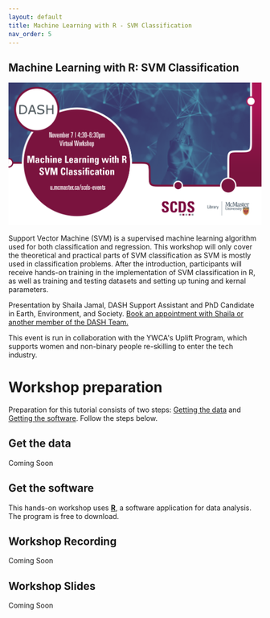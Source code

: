 ```yaml
---
layout: default
title: Machine Learning with R - SVM Classification
nav_order: 5
---
```


## Machine Learning with R: SVM Classification

<img src="assets/img/SVM.png" alt="Workshop Title Slide" width="720">

Support Vector Machine (SVM) is a supervised machine learning algorithm used for both classification and regression. This workshop will only cover the theoretical and practical parts of SVM classification as SVM is mostly used in classification problems. After the introduction, participants will receive hands-on training in the implementation of SVM classification in R, as well as training and testing datasets and setting up tuning and kernal parameters. 

Presentation by Shaila Jamal, DASH Support Assistant and PhD Candidate in Earth, Environment, and Society.
[Book an appointment with Shaila or another member of the DASH Team.](https://library.mcmaster.ca/services/dash)

This event is run in collaboration with the YWCA's Uplift Program, which supports women and non-binary people re-skilling to enter the tech industry. 

# Workshop preparation 

Preparation for this tutorial consists of two steps: [Getting the data](#get-the-data) and [Getting the software](#get-the-software). Follow the steps below. 
  
## Get the data

Coming Soon

## Get the software
This hands-on workshop uses [**R**](https://www.r-project.org/), a software application for data analysis. The program is free to download.

## Workshop Recording

Coming Soon

## Workshop Slides

Coming Soon


